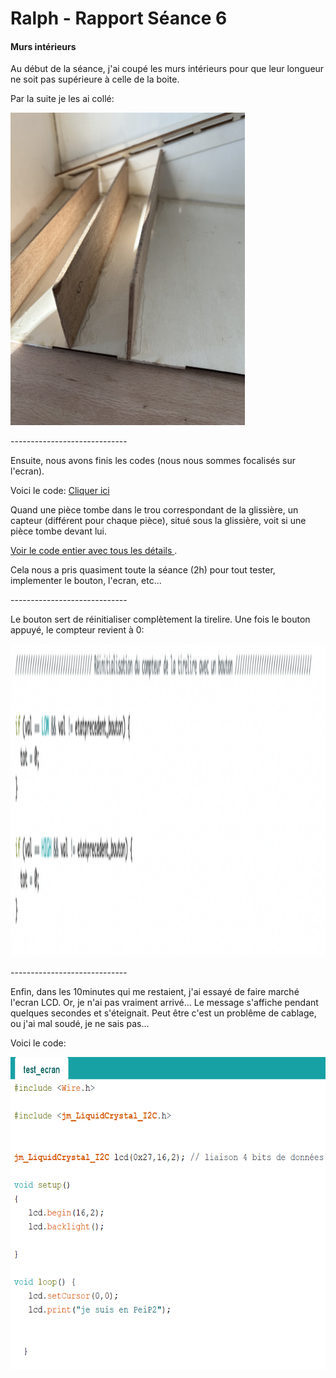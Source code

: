 <h1>Ralph - Rapport Séance 6</h1>	

<h4>Murs intérieurs</h4>

<p> Au début de la séance, j'ai coupé les murs intérieurs pour que leur longueur ne soit pas supérieure à celle de la boite.</p>
<p> Par la suite je les ai collé: </p>
<img src="../../Images/murs_colle.jpeg" alt="murs intérieurs collés" height="500"/></p>

<p>-----------------------------</p>

<p>Ensuite, nous avons finis les codes (nous nous sommes focalisés sur l'ecran).</p>
<p> Voici le code: <a href="../../Développement/Codes/Code ecran.md"> Cliquer ici </a> </p>

<p> Quand une pièce tombe dans le trou correspondant de la glissière, un capteur (différent pour chaque pièce), situé sous la glissière, voit si une pièce tombe devant lui.</p>
<a href="../../Développement/Codes/Capteurs pour pièces.md"> Voir le code entier avec tous les détails </a>.
<p>Cela nous a pris quasiment toute la séance (2h) pour tout tester, implementer le bouton, l'ecran, etc...</p>

<p>-----------------------------</p>
<p>Le bouton sert de réinitialiser complètement la tirelire. Une fois le bouton appuyé, le compteur revient à 0:</p>
<img src="../../Images/Screen_code_bouton.png" alt="Code bouton." height="500"/>

<p>-----------------------------</p>

<p>Enfin, dans les 10minutes qui me restaient, j'ai essayé de faire marché l'ecran LCD. Or, je n'ai pas vraiment arrivé... Le message s'affiche pendant quelques secondes et s'éteignait. Peut être c'est un problême de cablage, ou j'ai mal soudé, je ne sais pas...</p>
<p> Voici le code: </p>
<img src="../../Images/test_ecran.png" alt="Code ecran." height="500"/>
